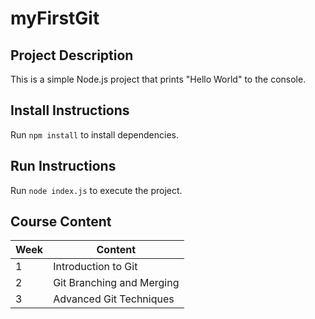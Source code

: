 # myFirstGit

## Project Description
This is a simple Node.js project that prints "Hello World" to the console.

## Install Instructions
Run `npm install` to install dependencies.

## Run Instructions
Run `node index.js` to execute the project.

## Course Content
| Week | Content                  |
|------|--------------------------|
| 1    | Introduction to Git      |
| 2    | Git Branching and Merging|
| 3    | Advanced Git Techniques  |
